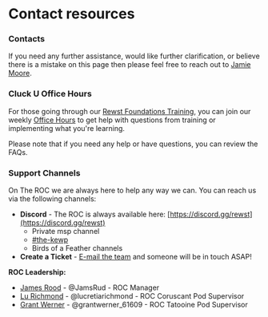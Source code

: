 # Contact resources

### Contacts

If you need any further assistance, would like further clarification, or believe there is a mistake on this page then please feel free to reach out to [Jamie Moore](mailto:Jamie@rewst.io).

### Cluck U Office Hours

For those going through our [Rewst Foundations Training](../cluck-university/rewst-foundations/), you can join our weekly [Office Hours](../cluck-university/office-hours.md) to get help with questions from training or implementing what you're learning.

Please note that if you need any help or have questions, you can review the FAQs.

### Support Channels

On The ROC we are always here to help any way we can. You can reach us via the following channels:

* **Discord** - The ROC is always available here: [https://discord.gg/rewst](https://discord.gg/rewst)
  * Private msp channel
  * [#the-kewp](https://discord.com/channels/936789089703845988/1005169634682609704)
  * Birds of a Feather channels
* **Create a Ticket** - [E-mail the team](mailto:the_roc@rewst.io) and someone will be in touch ASAP!

**ROC Leadership:**

* [James Rood](mailto:James.Rood@rewst.io) - @JamsRud - ROC Manager
* [Lu Richmond](mailto:lucretia.richmond@rewst.io) - @lucretiarichmond - ROC Coruscant Pod Supervisor
* [Grant Werner](mailto:grant.werner@rewst.io) - @grantwerner\_61609 - ROC Tatooine Pod Supervisor
